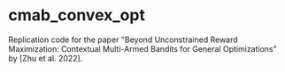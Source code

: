 # cmab_convex_opt
Replication code for the paper "Beyond Unconstrained Reward Maximization: Contextual Multi-Armed Bandits for General Optimizations" by [Zhu et al. 2022].
